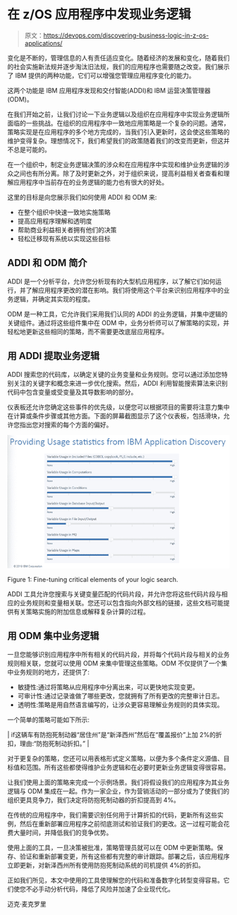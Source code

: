 # 在 z/OS 应用程序中发现业务逻辑

> 原文：<https://devops.com/discovering-business-logic-in-z-os-applications/>

变化是不断的，管理信息的人有责任适应变化。随着经济的发展和变化，随着我们的社会实施新法规并逐步淘汰旧法规，我们的应用程序也需要随之改变。我们展示了 IBM 提供的两种功能，它们可以增强您管理应用程序变化的能力。

这两个功能是 IBM 应用程序发现和交付智能(ADDI)和 IBM 运营决策管理器(ODM)。

在我们开始之前，让我们讨论一下业务逻辑以及组织在应用程序中实现业务逻辑所面临的一些挑战。在组织的应用程序中一致地应用策略是一个复杂的问题。通常，策略实现是在应用程序的多个地方完成的，当我们引入更新时，这会使这些策略的维护变得复杂。理想情况下，我们希望我们的政策随着我们的改变而更新，但这并不总是可能的。

在一个组织中，制定业务逻辑决策的涉众和在应用程序中实现和维护业务逻辑的涉众之间也有所分离。除了及时更新之外，对于组织来说，提高利益相关者查看和理解应用程序中当前存在的业务逻辑的能力也有很大的好处。

这里的目标是向您展示我们如何使用 ADDI 和 ODM 来:

*   在整个组织中快速一致地实施策略
*   提高应用程序理解和透明度
*   帮助商业利益相关者拥有他们的决策
*   轻松迁移现有系统以实现这些目标

## **ADDI 和 ODM 简介**

ADDI 是一个分析平台，允许您分析现有的大型机应用程序，以了解它们如何运行，并了解应用程序更改的潜在影响。我们将使用这个平台来识别应用程序中的业务逻辑，并确定其实现的程度。

ODM 是一种工具，它允许我们采用我们认同的 ADDI 的业务逻辑，并集中逻辑的关键组件。通过将这些组件集中在 ODM 中，业务分析师可以了解策略的实现，并轻松地更新这些相同的策略，而不需要更改底层应用程序。

## **用 ADDI 提取业务逻辑**

ADDI 搜索您的代码库，以确定关键的业务变量和业务规则。您可以通过添加您特别关注的关键字和概念来进一步优化搜索。然后，ADDI 利用智能搜索算法来识别代码中包含变量或受变量及其导数影响的部分。

仪表板还允许您确定这些事件的优先级，以便您可以根据项目的需要将注意力集中在计算或条件步骤或其他方面。下面的屏幕截图显示了这个仪表板，包括滑块，允许您指出您对搜索的每个方面的偏好。

![](img/aa5707a7b9943592bb0fa37cb991c277.png)

Figure 1: Fine-tuning critical elements of your logic search.

ADDI 工具允许您搜索与关键变量匹配的代码片段，并允许您将这些代码片段与相应的业务规则和变量相关联。您还可以包含指向外部文档的链接，这些文档可能提供有关策略实施的附加信息或解释复杂计算的过程。

## **用 ODM 集中业务逻辑**

一旦您能够识别应用程序中所有相关的代码片段，并将每个代码片段与相关的业务规则相关联，您就可以使用 ODM 来集中管理这些策略。ODM 不仅提供了一个集中业务规则的地方，还提供了:

*   敏捷性:通过将策略从应用程序中分离出来，可以更快地实现变更。
*   可审计性:通过记录谁做了哪些更改，您就拥有了所有更改的完整审计日志。
*   透明性:策略是用自然语言编写的，让涉众更容易理解业务规则的具体实现。

一个简单的策略可能如下所示:

| if这辆车有防抱死制动器“居住州”是“新泽西州”然后在“覆盖报价”上加 2%的折扣，理由:“防抱死制动折扣。” |

对于更复杂的策略，您还可以用表格形式定义策略，以便为多个条件定义源值、目标值和范围。所有这些都使得维护业务逻辑和在必要时更新业务逻辑变得很容易。

让我们使用上面的策略来完成一个示例场景。我们将假设我们的应用程序为其业务逻辑与 ODM 集成在一起。作为一家企业，作为营销活动的一部分或为了使我们的组织更具竞争力，我们决定将防抱死制动器的折扣提高到 4%。

在传统的应用程序中，我们需要识别任何用于计算折扣的代码，更新所有这些实例，然后在重新部署应用程序之前彻底测试和验证我们的更改。这一过程可能会花费大量时间，并降低我们的竞争优势。

使用上面的工具，一旦决策被批准，策略管理员就可以在 ODM 中更新策略。保存、验证和重新部署变更，所有这些都有完整的审计跟踪。部署之后，该应用程序立即更新，对新泽西州所有使用防抱死制动系统的司机提供 4%的折扣。

正如我们所见，本文中使用的工具使理解您的代码和准备数字化转型变得容易。它们使您不必手动分析代码，降低了风险并加速了企业现代化。

迈克·麦克罗里
